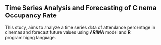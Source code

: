 ## Time Series Analysis and Forecasting of Cinema Occupancy Rate

This study, aims to analyze a time series data of attendance percentage in cinemas and forecast future values using **$ARIMA$** model and **R** programmigng language.

